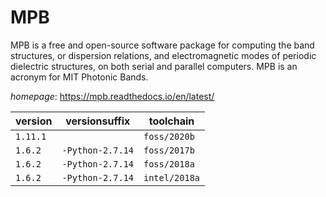 # MPB

MPB is a free and open-source software package for computing  the band structures, or dispersion relations, and electromagnetic  modes of periodic dielectric structures, on both serial  and parallel computers. MPB is an acronym for MIT Photonic Bands.

*homepage*: <https://mpb.readthedocs.io/en/latest/>

version | versionsuffix | toolchain
--------|---------------|----------
``1.11.1`` |  | ``foss/2020b``
``1.6.2`` | ``-Python-2.7.14`` | ``foss/2017b``
``1.6.2`` | ``-Python-2.7.14`` | ``foss/2018a``
``1.6.2`` | ``-Python-2.7.14`` | ``intel/2018a``
